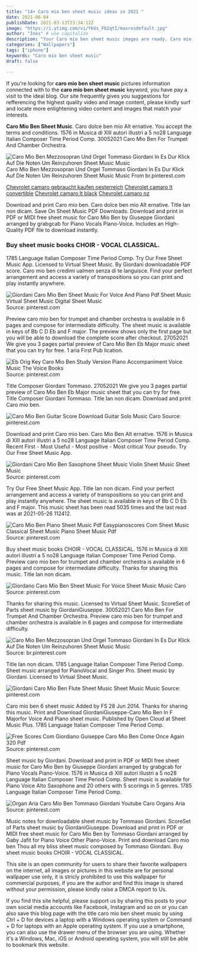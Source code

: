 ```yaml
---
title: "14+ Caro mio ben sheet music ideas in 2021 "
date: 2021-06-04
publishDate: 2021-03-13T23:34:12Z
image: "https://i.ytimg.com/vi/YkUs_Fb2qtI/maxresdefault.jpg"
author: "Ines" # use capitalize
description: "Your Caro mio ben sheet music images are ready. Caro mio ben sheet music are a topic that is being searched for and liked by netizens today. You can Get the Caro mio ben sheet music files here. Download all royalty-free vectors."
categories: ["Wallpapers"]
tags: ["iphone"]
keywords: "Caro mio ben sheet music"
draft: false

---
```


If you're looking for **caro mio ben sheet music** pictures information connected with to the **caro mio ben sheet music** keyword, you have pay a visit to the ideal  blog.  Our site frequently  gives you  suggestions  for refferencing  the highest  quality video and image  content, please kindly surf and locate more enlightening video content and images  that match your interests.

**Caro Mio Ben Sheet Music**. Caro dolce ben mio Alt ernative. You accept the terms and conditions. 1576 in Musica di XIII autori illustri a 5 no28 Language Italian Composer Time Period Comp. 30052021 Caro Mio Ben For Trumpet And Chamber Orchestra.

![Caro Mio Ben Mezzosopran Und Orgel Tommaso Giordani In Es Dur Klick Auf Die Noten Um Reinzuhoren Sheet Music Music](https://i.pinimg.com/originals/2f/23/ea/2f23eaf7668ac906fd09f12723fe0fc4.png "Caro Mio Ben Mezzosopran Und Orgel Tommaso Giordani In Es Dur Klick Auf Die Noten Um Reinzuhoren Sheet Music Music")
Caro Mio Ben Mezzosopran Und Orgel Tommaso Giordani In Es Dur Klick Auf Die Noten Um Reinzuhoren Sheet Music Music From br.pinterest.com

[Chevrolet camaro gebraucht kaufen oesterreich](/chevrolet-camaro-gebraucht-kaufen-oesterreich/)
[Chevrolet camaro lt convertible](/chevrolet-camaro-lt-convertible/)
[Chevrolet camaro lt black](/chevrolet-camaro-lt-black/)
[Chevrolet camaro nz](/chevrolet-camaro-nz/)

Download and print Caro mio ben. Caro dolce ben mio Alt ernative. Title Ian non dicam. Save On Sheet Music PDF Downloads. Download and print in PDF or MIDI free sheet music for Caro Mio Ben by Giuseppe Giordani arranged by grabgcab for Piano Vocals Piano-Voice. Includes an High-Quality PDF file to download instantly.

### Buy sheet music books CHOIR - VOCAL CLASSICAL.

1785 Language Italian Composer Time Period Comp. Try Our Free Sheet Music App. Licensed to Virtual Sheet Music. By Giordani downloadable PDF score. Caro mio ben credimi ualmen senza di te languisce. Find your perfect arrangement and access a variety of transpositions so you can print and play instantly anywhere.


![Giordani Caro Mio Ben Sheet Music For Voice And Piano Pdf Sheet Music Virtual Sheet Music Digital Sheet Music](https://i.pinimg.com/originals/e9/48/71/e94871b5d3b582c313b3c5da89f6d6da.png "Giordani Caro Mio Ben Sheet Music For Voice And Piano Pdf Sheet Music Virtual Sheet Music Digital Sheet Music")
Source: pinterest.com

Preview caro mio ben for trumpet and chamber orchestra is available in 6 pages and compose for intermediate difficulty. The sheet music is available in keys of Bb C D Eb and F major. The preview shows only the first page but you will be able to download the complete score after checkout. 27052021 We give you 3 pages partial preview of Caro Mio Ben Eb Major music sheet that you can try for free. 1 aria First Pub lication.

![Eb Orig Key Caro Mio Ben Study Version Piano Accompaniment Voice Music The Voice Books](https://i.pinimg.com/originals/7f/48/ed/7f48ed9d7232ad3d2dc4a8ab25c6bd10.jpg "Eb Orig Key Caro Mio Ben Study Version Piano Accompaniment Voice Music The Voice Books")
Source: pinterest.com

Title Composer Giordani Tommaso. 27052021 We give you 3 pages partial preview of Caro Mio Ben Eb Major music sheet that you can try for free. Title Composer Giordani Tommaso. Title Ian non dicam. Download and print Caro mio ben.

![Caro Mio Ben Guitar Score Download Guitar Solo Music Caro](https://i.pinimg.com/originals/73/ab/63/73ab639776fdb8edaa67488c9fd8980a.png "Caro Mio Ben Guitar Score Download Guitar Solo Music Caro")
Source: pinterest.com

Download and print Caro mio ben. Caro Mio Ben Alt ernative. 1576 in Musica di XIII autori illustri a 5 no28 Language Italian Composer Time Period Comp. Recent First - Most Useful - Most positive - Most critical Your pseudo. Try Our Free Sheet Music App.

![Giordani Caro Mio Ben Saxophone Sheet Music Violin Sheet Music Sheet Music](https://i.pinimg.com/originals/d2/87/9d/d2879d14a0efd096190f69d7fe6627b8.png "Giordani Caro Mio Ben Saxophone Sheet Music Violin Sheet Music Sheet Music")
Source: pinterest.com

Try Our Free Sheet Music App. Title Ian non dicam. Find your perfect arrangement and access a variety of transpositions so you can print and play instantly anywhere. The sheet music is available in keys of Bb C D Eb and F major. This music sheet has been read 5035 times and the last read was at 2021-05-26 112412.

![Caro Mio Ben Piano Sheet Music Pdf Easypianoscores Com Sheet Music Classical Sheet Music Piano Sheet Music Pdf](https://i.pinimg.com/originals/50/62/67/506267baf3f04de456136f0aa7f10fba.jpg "Caro Mio Ben Piano Sheet Music Pdf Easypianoscores Com Sheet Music Classical Sheet Music Piano Sheet Music Pdf")
Source: pinterest.com

Buy sheet music books CHOIR - VOCAL CLASSICAL. 1576 in Musica di XIII autori illustri a 5 no28 Language Italian Composer Time Period Comp. Preview caro mio ben for trumpet and chamber orchestra is available in 6 pages and compose for intermediate difficulty. Thanks for sharing this music. Title Ian non dicam.

![Giordano Caro Mio Ben Sheet Music For Voice Sheet Music Music Caro](https://i.pinimg.com/originals/3c/4b/e5/3c4be59c875260e7379acd7993199384.gif "Giordano Caro Mio Ben Sheet Music For Voice Sheet Music Music Caro")
Source: pinterest.com

Thanks for sharing this music. Licensed to Virtual Sheet Music. ScoreSet of Parts sheet music by GiordaniGiuseppe. 30052021 Caro Mio Ben For Trumpet And Chamber Orchestra. Preview caro mio ben for trumpet and chamber orchestra is available in 6 pages and compose for intermediate difficulty.

![Caro Mio Ben Mezzosopran Und Orgel Tommaso Giordani In Es Dur Klick Auf Die Noten Um Reinzuhoren Sheet Music Music](https://i.pinimg.com/originals/2f/23/ea/2f23eaf7668ac906fd09f12723fe0fc4.png "Caro Mio Ben Mezzosopran Und Orgel Tommaso Giordani In Es Dur Klick Auf Die Noten Um Reinzuhoren Sheet Music Music")
Source: br.pinterest.com

Title Ian non dicam. 1785 Language Italian Composer Time Period Comp. Sheet music arranged for PianoVocal and Singer Pro. Sheet music by Giordani. Licensed to Virtual Sheet Music.

![Giordani Caro Mio Ben Flute Sheet Music Sheet Music Music](https://i.pinimg.com/originals/ab/04/ac/ab04ac26b8e0972336fc7b38aaa433a9.png "Giordani Caro Mio Ben Flute Sheet Music Sheet Music Music")
Source: pinterest.com

Caro mio ben 6 sheet music Added by FS 28 Jun 2014. Thanks for sharing this music. Print and Download GiordaniGiuseppe-Caro Mio Ben In F Majorfor Voice And Piano sheet music. Published by Open Cloud at Sheet Music Plus. 1785 Language Italian Composer Time Period Comp.

![Free Scores Com Giordiano Guiseppe Caro Mio Ben Come Once Again 320 Pdf](https://i.pinimg.com/originals/52/1d/fa/521dfa807252e433ae879f094f0dc4c8.png "Free Scores Com Giordiano Guiseppe Caro Mio Ben Come Once Again 320 Pdf")
Source: pinterest.com

Sheet music by Giordani. Download and print in PDF or MIDI free sheet music for Caro Mio Ben by Giuseppe Giordani arranged by grabgcab for Piano Vocals Piano-Voice. 1576 in Musica di XIII autori illustri a 5 no28 Language Italian Composer Time Period Comp. Sheet music is available for Piano Voice Alto Saxophone and 20 others with 5 scorings in 5 genres. 1785 Language Italian Composer Time Period Comp.

![Organ Aria Caro Mio Ben Tommaso Giordani Youtube Caro Organs Aria](https://i.ytimg.com/vi/YkUs_Fb2qtI/maxresdefault.jpg "Organ Aria Caro Mio Ben Tommaso Giordani Youtube Caro Organs Aria")
Source: pinterest.com

Music notes for downloadable sheet music by Tommaso Giordani. ScoreSet of Parts sheet music by GiordaniGiuseppe. Download and print in PDF or MIDI free sheet music for Caro Mio Ben by Tommaso Giordani arranged by Gaby Jafit for Piano Voice Other Piano-Voice. Print and download Caro mio ben Thou all my bliss sheet music composed by Tommaso Giordani. Buy sheet music books CHOIR - VOCAL CLASSICAL.

This site is an open community for users to share their favorite wallpapers on the internet, all images or pictures in this website are for personal wallpaper use only, it is stricly prohibited to use this wallpaper for commercial purposes, if you are the author and find this image is shared without your permission, please kindly raise a DMCA report to Us.

If you find this site helpful, please support us by sharing this posts to your own social media accounts like Facebook, Instagram and so on or you can also save this blog page with the title caro mio ben sheet music by using Ctrl + D for devices a laptop with a Windows operating system or Command + D for laptops with an Apple operating system. If you use a smartphone, you can also use the drawer menu of the browser you are using. Whether it's a Windows, Mac, iOS or Android operating system, you will still be able to bookmark this website.
